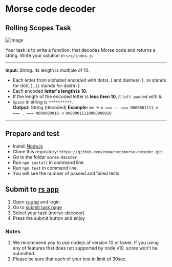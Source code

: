 # Morse code decoder

## Rolling Scopes Task

![image](https://github.com/user-attachments/assets/dff7c775-b985-436a-b5ce-9670d9b06715)

Your task is to write a function, that decodes Morse code and returns a string.
Write your solution in `src/index.js`

---

**Input:** String. Its length is multiple of 10.   
- Each letter from alphabet encoded with dots(`.`) and dashes(`-`). `10` stands for dot(`.`), `11` stands for dash(`-`). 
- Each encoded **letter's length is 10**.   
- If the length of the encoded letter is **less then 10**, it `left padded` with `0`.   
- `Space` in string is `**********`.   
**Output:** String (decoded)
**Example:** `me` -> `m === -- === 0000001111`, `e === . === 0000000010` -> `00000011110000000010`

---

## Prepare and test

- Install [Node.js](https://nodejs.org/en/)
- Clone this repository: `https://github.com/romacher/morse-decoder.git`
- Go to the folder `morse-decoder`
- Run `npm install` in command line
- Run `npm test` in command line
- You will see the number of passed and failed tests

## Submit to [rs app](https://app.rs.school)
1. Open [rs app](https://app.rs.school) and login
2. Go to [submit task page](https://app.rs.school/course/submit-task?course=rs-2019-q3)
3. Select your task (morse-decoder)
4. Press the submit button and enjoy

### Notes
1. We recommend you to use nodejs of version 10 or lower. If you using any of features that does not supported by node v10, score won't be submitted.
2. Please be sure that each of your test in limit of 30sec.
